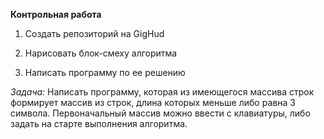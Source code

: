 **Контрольная работа**

1. Создать репозиторий на GigHud

2. Нарисовать блок-смеху алгоритма

3. Написать программу по ее решению

*Задача:*
Написать программу, которая из имеющегося массива строк формирует массив из строк, длина которых меньше либо равна 3 символа.
Первоначальный массив можно ввести с клавиатуры, либо задать на старте выполнения алгоритма.